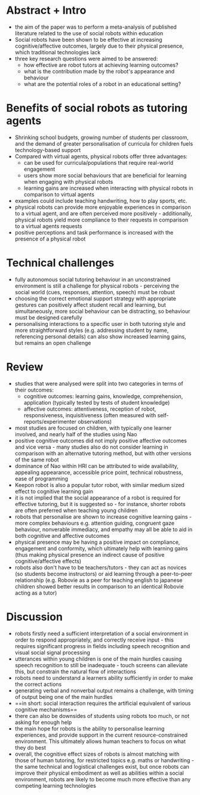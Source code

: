 
# Abstract + Intro

- the aim of the paper was to perform a meta-analysis of published literature related to the use of social robots within education
- Social robots have been shown to be effective at increasing cognitive/affective outcomes, largely due to their physical presence, which traditional technologies lack
- three key research questions were aimed to be answered:
	- how effective are robot tutors at achieving learning outcomes?
	- what is the contribution made by the robot's appearance and behaviour
	- what are the potential roles of a robot in an educational setting?

# Benefits of social robots as tutoring agents

- Shrinking school budgets, growing number of students per classroom, and the demand of greater personalisation of curricula for children fuels technology-based support
- Compared with virtual agents, physical robots offer three advantages:
	- can be used for curricula/populations that require real-world engagement
	- users show more social behaviours that are beneficial for learning when engaging with physical robots
	- learning gains are increased when interacting with physical robots in comparison to virtual agents
- examples could include teaching handwriting, how to play sports, etc.
- physical robots can provide more enjoyable experiences in comparison to a virtual agent, and are often perceived more positively - additionally, physical robots yield more compliance to their requests in comparison to a virtual agents requests
- positive perceptions and task performance is increased with the presence of a physical robot

# Technical challenges

- fully autonomous social tutoring behaviour in an unconstrained environment is still a challenge for physical robots - perceiving the social world (cues, responses, attention, speech) must be robust
- choosing the correct emotional support strategy with appropriate gestures can positively affect student recall and learning, but simultaneously, more social behaviour can be distracting, so behaviour must be designed carefully
- personalising interactions to a specific user in both tutoring style and more straightforward styles (e.g. addressing student by name, referencing personal details) can also show increased learning gains, but remains an open challenge

# Review

- studies that were analysed were split into two categories in terms of their outcomes:
	- cognitive outcomes: learning gains, knowledge, comprehension, application (typically tested by tests of student knowledge)
	- affective outcomes: attentiveness, reception of robot, responsiveness, inquisitiveness (often measured with self-reports/experimenter observations)
- most studies are focused on children, with typically one learner involved, and nearly half of the studies using Nao
- positive cognitive outcomes did not imply positive affective outcomes and vice versa - many studies also do not consider learning in comparison with an alternative tutoring method, but with other versions of the same robot
- dominance of Nao within HRI can be attributed to wide availability, appealing appearance, accessible price point, technical robustness, ease of programming
- Keepon robot is also a popular tutor robot, with similar medium sized effect to cognitive learning gain
- it is not implied that the social appearance of a robot is required for effective tutoring, but it is suggested so - for instance, shorter robots are often preferred when teaching young children
- robots that personalise are shown to increase cognitive learning gains - more complex behaviours e.g. attention guiding, congruent gaze behaviour, nonverable immediacy, and empathy may all be able to aid in both cognitive and affective outcomes
- physical presence may be having a positive impact on compliance, engagement and conformity, which ultimately help with learning gains (thus making physical presence an indirect cause of positive cognitive/affective effects)
- robots also don't have to be teachers/tutors - they can act as novices (so students become instructors) or aid learning through a peer-to-peer relationship (e.g. Robovie as a peer for teaching english to japanese children showed better results in comparison to an identical Robovie acting as a tutor)

# Discussion

- robots firstly need a sufficient interpretation of a social environment in order to respond appropriately, and correctly receive input - this requires significant progress in fields including speech recognition and visual social signal processing
- utterances within young children is one of the main hurdles causing speech recognition to still be inadequate - touch screens can alleviate this, but constrain the natural flow of interactions
- robots need to understand a learners ability sufficiently in order to make the correct actions
- generating verbal and nonverbal output remains a challenge, with timing of output being one of the main hurdles
- ==in short: social interaction requires the artificial equivalent of various cognitive mechanisms==
- there can also be downsides of students using robots too much, or not asking for enough help
- the main hope for robots is the ability to personalise learning experiences, and provide support in the current resource-constrained environment. This ultimately allows human teachers to focus on what they do best
- overall, the cognitive effect sizes of robots is almost matching with those of human tutoring, for restricted topics e.g. maths or handwriting - the same technical and logistical challenges exist, but once robots can improve their physical embodiment as well as abilities within a social environment, robots are likely to become much more effective than any competing learning technologies